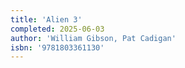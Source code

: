 ```yaml
---
title: 'Alien 3'
completed: 2025-06-03
author: 'William Gibson, Pat Cadigan'
isbn: '9781803361130'
---
```

